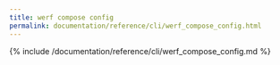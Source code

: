 ```yaml
---
title: werf compose config
permalink: documentation/reference/cli/werf_compose_config.html
---
```


{% include /documentation/reference/cli/werf_compose_config.md %}
